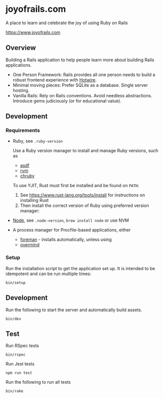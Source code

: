 # joyofrails.com

A place to learn and celebrate the joy of using Ruby on Rails

https://www.joyofrails.com

## Overview

Building a Rails application to help people learn more about building Rails applications.

- One Person Framework: Rails provides all one person needs to build a robust frontend experience with [Hotwire](https://hotwired.dev/).
- Minimal moving pieces: Prefer SQLite as a database. Single server hosting.
- Vanilla Rails: Rely on Rails conventions. Avoid needless abstractions. Introduce gems judiciously (or for educational value).

## Development

### Requirements

- Ruby, see `.ruby-version`

  Use a Ruby version manager to install and manage Ruby versions, such as

  - [asdf](https://asdf-vm.com/)
  - [rvm](https://rvm.io/)
  - [chruby](https://github.com/postmodern/chruby)

  To use YJIT, Rust must first be installed and be found on `PATH`:

  1. See https://www.rust-lang.org/tools/install for instructions on installing Rust
  2. Then install the correct version of Ruby using preferred version manager:

- [Node](https://nodejs.org/en/), see `.node-version`, `brew install node` or use NVM
- A process manager for Procfile-based applications, either

  - [foreman](https://github.com/ddollar/foreman) - installs automatically, unless using
  - [overmind](https://github.com/DarthSim/overmind)

### Setup

Run the installation script to get the application set up. It is intended to be idempotent and can be run multiple times:

```
bin/setup
```

## Development

Run the following to start the server and automatically build assets.

```
bin/dev
```

## Test

Run RSpec tests

```
bin/rspec
```

Run Jest tests

```
npm run test
```

Run the following to run all tests

```
bin/rake
```
